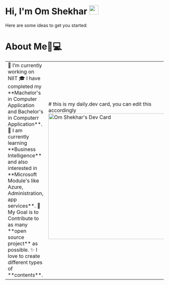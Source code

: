 # Hi, I'm Om Shekhar <img src="https://github.com/TheDudeThatCode/TheDudeThatCode/blob/master/Assets/Hi.gif" width="29px">

<!--
**Omshekhar/Omshekhar** is a ✨ _special_ ✨ repository because its `README.md` (this file) appears on your GitHub profile.
-->
Here are some ideas to get you started:
# About Me🏼‍💻
<table>
<tr>
  <td valign="center">
    🔭 I’m currently working on NIIT
    🎓 I have completed my **Machelor's in Computer Application and Bachelor's in Computerr Application**.
    🌱 I am currently learning **Business Intelligence** and also interested in **Microsoft Module's like Azure, Administration, app services**.
    🎯 My Goal is to Contribute to as many **open source project** as possible.
    ✨ I love to create different types of **contents**.
  <td >
# this is my daily.dev card, you can edit this accordingly
   <a href="https://app.daily.dev/omshekhar"><img src="https://api.daily.dev/devcards/2f69211611b345678c779d34349e1751.png?r=sxz" width="400" alt="Om Shekhar's Dev Card"/></a>  </td>

</tr>
</table>

